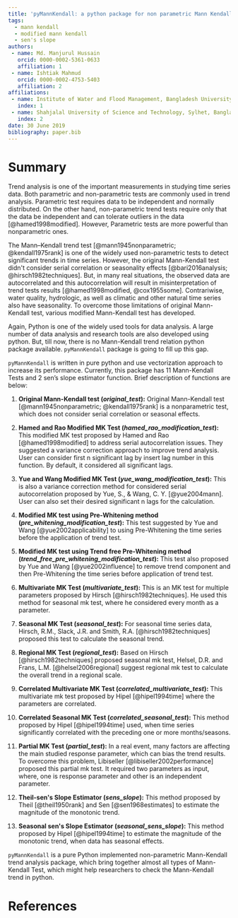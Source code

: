 ```yaml
---
title: 'pyMannKendall: a python package for non parametric Mann Kendall family of trend tests.'
tags:
  - mann kendall
  - modified mann kendall
  - sen's slope
authors:
 - name: Md. Manjurul Hussain
   orcid: 0000-0002-5361-0633
   affiliation: 1
 - name: Ishtiak Mahmud
   orcid: 0000-0002-4753-5403
   affiliation: 2   
affiliations:
 - name: Institute of Water and Flood Management, Bangladesh University of Engineering and Technology, Dhaka, Bangladesh
   index: 1
 - name: Shahjalal University of Science and Technology, Sylhet, Bangladesh
   index: 2
date: 30 June 2019
bibliography: paper.bib
---
```


# Summary

Trend analysis is one of the important measurements in studying time series data. Both parametric and non-parametric tests are commonly used in trend analysis. Parametric test requires data to be independent and normally distributed. On the other hand, non-parametric trend tests require only that the data be independent and can tolerate outliers in the data [@hamed1998modified]. However, Parametric tests are more powerful than nonparametric ones.

The Mann–Kendall trend test [@mann1945nonparametric; @kendall1975rank] is one of the widely used non-parametric tests to detect significant trends in time series. However, the original Mann-Kendall test didn't consider serial correlation or seasonality effects [@bari2016analysis; @hirsch1982techniques]. But, in many real situations, the observed data are autocorrelated and this autocorrelation will result in misinterpretation of trend tests results [@hamed1998modified, @cox1955some]. Contrariwise, water quality, hydrologic, as well as climatic and other natural time series also have seasonality. To overcome those limitations of original Mann-Kendall test, various modified Mann-Kendall test has developed.

Again, Python is one of the widely used tools for data analysis. A large number of data analysis and research tools are also developed using python. But, till now, there is no Mann-Kendall trend relation python package available. ``pyMannKendall`` package is going to fill up this gap.

``pyMannKendall`` is written in pure python and use vectorization approach to increase its performance. Currently, this package has 11 Mann-Kendall Tests and 2 sen’s slope estimator function. Brief description of functions are below:

1.	**Original Mann-Kendall test (*original_test*):** Original Mann-Kendall test [@mann1945nonparametric; @kendall1975rank] is a nonparametric test, which does not consider serial correlation or seasonal effects.

2.	**Hamed and Rao Modified MK Test (*hamed_rao_modification_test*):** This modified MK test proposed by Hamed and Rao [@hamed1998modified] to address serial autocorrelation issues. They suggested a variance correction approach to improve trend analysis. User can consider first n significant lag by insert lag number in this function. By default, it considered all significant lags.

3.	**Yue and Wang Modified MK Test (*yue_wang_modification_test*):** This is also a variance correction method for considered serial autocorrelation proposed by Yue, S., & Wang, C. Y. [@yue2004mann]. User can also set their desired significant n lags for the calculation.

4.	**Modified MK test using Pre-Whitening method (*pre_whitening_modification_test*):** This test suggested by Yue and Wang [@yue2002applicability] to using Pre-Whitening the time series before the application of trend test.

5.	**Modified MK test using Trend free Pre-Whitening method (*trend_free_pre_whitening_modification_test*):** This test also proposed by Yue and Wang [@yue2002influence] to remove trend component and then Pre-Whitening the time series before application of trend test.

6.	**Multivariate MK Test (*multivariate_test*):** This is an MK test for multiple parameters proposed by Hirsch [@hirsch1982techniques]. He used this method for seasonal mk test, where he considered every month as a parameter.

7.	**Seasonal MK Test (*seasonal_test*):** For seasonal time series data, Hirsch, R.M., Slack, J.R. and Smith, R.A. [@hirsch1982techniques] proposed this test to calculate the seasonal trend.

8.	**Regional MK Test (*regional_test*):** Based on Hirsch [@hirsch1982techniques] proposed seasonal mk test, Helsel, D.R. and Frans, L.M. [@helsel2006regional] suggest regional mk test to calculate the overall trend in a regional scale.

9.	**Correlated Multivariate MK Test (*correlated_multivariate_test*):** This multivariate mk test proposed by Hipel [@hipel1994time] where the parameters are correlated.

10.	**Correlated Seasonal MK Test (*correlated_seasonal_test*):** This method proposed by Hipel [@hipel1994time] used, when time series significantly correlated with the preceding one or more months/seasons.

11.	**Partial MK Test (*partial_test*):** In a real event, many factors are affecting the main studied response parameter, which can bias the trend results. To overcome this problem, Libiseller [@libiseller2002performance] proposed this partial mk test. It required two parameters as input, where, one is response parameter and other is an independent parameter.

12.	**Theil-sen's Slope Estimator (*sens_slope*):** This method proposed by Theil [@theil1950rank] and Sen [@sen1968estimates] to estimate the magnitude of the monotonic trend.

13.	**Seasonal sen's Slope Estimator (*seasonal_sens_slope*):** This method proposed by Hipel [@hipel1994time] to estimate the magnitude of the monotonic trend, when data has seasonal effects.


`pyMannKendall` is a pure Python implemented non-parametric Mann-Kendall trend analysis package, which bring together almost all types of Mann-Kendall Test, which might help researchers to check the Mann-Kendall trend in python.

# References
